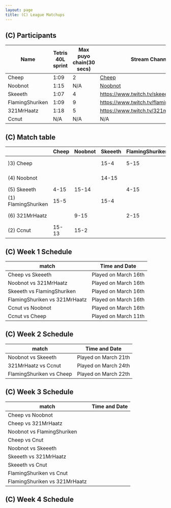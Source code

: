 ```yaml
---
layout: page
title: (C) League Matchups
---
```


## (C) Participants ##

<table>
  <thead>
    <tr>
      <th>Name</th>
	    <th>Tetris 40L sprint</th> 
	    <th>Max puyo chain(30 secs)</th>
	    <th>Stream Channel</th>
	    <th>Rating</th>
	    <th>score</th>
	</tr>
  </thead>	
<tbody>
    <tr>
      <td>Cheep</td>
      <td>1:09</td>
      <td>2</td>
       <td><a href="https://www.youtube.com/channel/UC5AeFoPMgHj8m5mh73lYx0Q?view_as=subscriber">Cheep</a></td>
      <td>2892</td>
     <td>0-3</td>
    </tr>
	<tr>
      <td>Noobnot</td>
      <td>1:15</td>
      <td>N/A</td>
       <td><a href="https://m.youtube.com/channel/UCj7UuNmSX_cewp0BvkwFbzA">Noobnot</a></td>
      <td>30,000</td>
     <td>1-15</td>
	</tr>
	<tr>
      <td>Skeeeth</td>
      <td>1:07</td>
      <td>4</td>
       <td><a href="https://www.twitch.tv/skeeeth">https://www.twitch.tv/skeeeth</a></td>
      <td>10,007</td>
     <td>3-15</td>
	</tr>
	<tr>
	<td>FlamingShuriken</td>
      <td>1:09</td>
      <td>9</td>
       <td><a href="https://www.twitch.tv/flamingshuriken873">https://www.twitch.tv/flamingshuriken873</a></td>
      <td>15,000</td>
     <td>1-15</td>
	</tr>
		<tr>
	<td>321MrHaatz</td>
      <td>1:18</td>
      <td>5</td>
       <td><a href="https://www.twitch.tv/321mrhaatz">https://www.twitch.tv/321mrhaatz</a></td>
      <td>6,200</td>
     <td>0-15</td>
	</tr>
	<tr>
	<td>Ccnut</td>
      <td>N/A</td>
      <td>N/A</td>
       <td>N/A</td>
      <td>N/A</td>
     <td> - </td>
	</tr>
  </tbody>
</table>


## (C) Match table

<table>
  <thead>
    <tr>
      <th></th>
      <th>Cheep</th>
      <th>Noobnot</th>
      <th>Skeeeth</th>
      <th>FlamingShuriken</th>
      <th>321MrHaatz</th>
      <th>Cnut</th>
      <th>W/L</th>
      <th>Score</th>
    </tr>
  </thead>
  <tbody>
    <tr>
      <td>)3) Cheep</td>
      <td></td> <!---->
      <td></td> <!---->
      <td>15-4</td> <!---->
      <td>5-15</td> <!---->
      <td></td> <!---->
      <td>13-15</td> <!---->    
      <td>1-2</td> <!---->
      <td>-1</td> <!---->
    </tr>
	  <tr>
      <td>(4) Noobnot</td>
      <td> </td> <!---->
      <td></td> <!---->
      <td>14-15</td> <!---->
      <td></td> <!---->
      <td>15-9</td> <!---->
      <td>2-15</td> <!---->  
      <td>1-2</td> <!---->
      <td>-8</td> <!---->
    </tr>
	   <tr>
      <td>(5) Skeeeth</td>
      <td>4-15</td> <!---->
      <td>15-14</td> <!---->
      <td> </td> <!---->
      <td>4-15</td> <!---->
      <td></td> <!---->
      <td></td> <!---->
      <td>1-2</td> <!---->
      <td>-21</td> <!---->
    </tr>
	   <tr>
      <td>(1) FlamingShuriken</td>
      <td>15-5</td> <!---->
      <td></td> <!---->
      <td>15-4</td> <!---->
      <td></td> <!---->
      <td>15-2</td> <!---->
      <td></td> <!---->
      <td>3-0</td> <!---->
      <td>+34</td> <!---->
    </tr>
	  	   <tr>
      <td>(6) 321MrHaatz</td>
      <td></td> <!---->
      <td>9-15</td> <!---->
      <td></td> <!---->
      <td>2-15</td> <!---->
      <td></td> <!---->
      <td>4-15</td> <!---->
      <td>0-3</td> <!---->
      <td>-30</td> <!---->
    </tr>
	   <tr>
      <td>(2) Ccnut</td>
      <td>15-13</td> <!---->
      <td>15-2</td> <!---->
      <td> </td> <!---->
      <td></td> <!---->
      <td>15-4</td> <!---->
      <td></td> <!---->
      <td>3-0</td> <!---->
      <td>+26</td> <!---->
    </tr>
	</tbody>
</table>
	
	
## (C) Week 1 Schedule ##

<table>
  <thead>
    <tr>
      <th>match</th>
	    <th>Time and Date</th> 
	</tr>
  </thead>
	
<tbody>
    <tr>
      <td>Cheep	 vs Skeeeth</td>
      <td>Played on March 16th</td>
    </tr>
       <tr>
      <td>Noobnot vs 321MrHaatz</td>
      <td>Played on March 16th</td>
    </tr>
	 <tr>
      <td>Skeeeth vs FlamingShuriken</td>
      <td>Played on March 16th</td>
    </tr>
	 <tr>
      <td>FlamingShuriken vs 321MrHaatz</td>
      <td>Played on March 16th</td>
    </tr>
	 <tr>
      <td>Ccnut vs Noobnot</td>
      <td>Played on March 16th</td>
    </tr>
	 <tr>
      <td>Ccnut vs Cheep</td>
      <td>Played on March 11th</td>
    </tr>
  </tbody>
</table>


## (C) Week 2 Schedule ##
<table>
  <thead>
    <tr>
      <th>match</th>
	    <th>Time and Date</th> 
	</tr>
  </thead>
	
<tbody>
    <tr>
      <td>Noobnot vs Skeeeth</td>
      <td>Played on March 21th</td>
    </tr>
	<tr>
      <td>321MrHaatz vs Ccnut</td>
      <td>Played on March 24th</td>
    </tr>
	<tr>
      <td>FlamingShuriken vs Cheep</td>
      <td>Played on March 22th</td>
    </tr>
  </tbody>
</table>

## (C) Week 3 Schedule ##

<table>
  <thead>
    <tr>
      <th>match</th>
	    <th>Time and Date</th> 
	</tr>
  </thead>
	
<tbody>
    <tr>
      <td>Cheep vs Noobnot</td>
      <td></td>
    </tr>
    <tr>
      <td>Cheep vs 321MrHaatz</td>
      <td></td>
    </tr>
    <tr>
      <td>Noobnot vs FlamingShuriken</td>
      <td></td>
    </tr>
    <tr>
      <td>Cheep vs Cnut</td>
      <td></td>
    </tr>
    <tr>
      <td>Noobnot vs Skeeeth</td>
      <td></td>
    </tr>
    <tr>
      <td>Skeeeth vs 321MrHaatz</td>
      <td></td>
    </tr>
    <tr>
      <td>Skeeeth vs Cnut</td>
      <td></td>
    </tr>
    <tr>
      <td>FlamingShuriken vs Cnut</td>
      <td></td>
    </tr>
    <tr>
      <td>FlamingShuriken vs 321MrHaatz</td>
      <td></td>
    </tr>
  </tbody>
</table>

## (C) Week 4 Schedule ##


